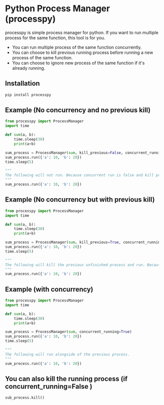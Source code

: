 # Python Process Manager (processpy)


processpy is simple process manager for python.
If you want to run multiple process for the same function, this tool is for you.

* You can run multiple process of the same function concurrently.
* You can choose to kill previous running process before running a new process of the same function.
* You can choose to ignore new process of the same function if it's already running.


## Installation

```bash
pip install processpy
```

## Example (No concurrency and no previous kill)

```python
from processpy import ProcessManager
import time

def sum(a, b):
    time.sleep(30)
    print(a+b)

sum_process = ProcessManager(sum, kill_previous=False, concurrent_running=False)
sum_process.run({'a': 10, 'b': 20})
time.sleep(5)

"""
The following will not run. Because concurrent run is false and kill previous is also false. So, it will simply return with doing nothing and let the previous run.
"""
sum_process.run({'a': 10, 'b': 20}) 

```

## Example (No concurrency but with previous kill)
```python
from processpy import ProcessManager
import time

def sum(a, b):
    time.sleep(30)
    print(a+b)

sum_process = ProcessManager(sum, kill_previous=True, concurrent_running=False)
sum_process.run({'a': 10, 'b': 20})
time.sleep(5)

"""
The following will kill the previous unfinished process and run. Because concurrent run is false and kill previous is True. So, it will simply kill the previous unfinished process. If previous one is already finished, nothing to kill. 
"""
sum_process.run({'a': 10, 'b': 20}) 
```

## Example (with concurrency)
```python
from processpy import ProcessManager
import time

def sum(a, b):
    time.sleep(30)
    print(a+b)

sum_process = ProcessManager(sum, concurrent_running=True)
sum_process.run({'a': 10, 'b': 20})
time.sleep(5)

"""
The following will run alongside of the previous process. 
"""
sum_process.run({'a': 10, 'b': 20}) 
```

## You can also kill the running process (if concurrent_running=False )
```python
sub_process.kill()
```